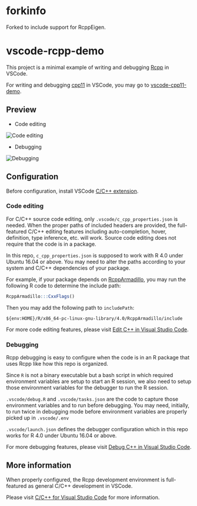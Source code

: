 # forkinfo

Forked to include support for RcppEigen.

# vscode-rcpp-demo

This project is a minimal example of writing and debugging [Rcpp](http://www.rcpp.org/) in VSCode.

For writing and debugging [cpp11](https://cpp11.r-lib.org) in VSCode, you may
go to [vscode-cpp11-demo](https://github.com/renkun-ken/vscode-cpp11-demo).
## Preview

* Code editing

![Code editing](https://user-images.githubusercontent.com/4662568/71535253-8f2d2380-293f-11ea-920e-8a58a944fb50.gif)

* Debugging

![Debugging](https://user-images.githubusercontent.com/4662568/71535254-8f2d2380-293f-11ea-85cc-0828234d3c26.gif)

## Configuration

Before configuration, install VSCode [C/C++ extension](https://marketplace.visualstudio.com/items?itemName=ms-vscode.cpptools).

### Code editing

For C/C++ source code editing, only `.vscode/c_cpp_properties.json` is needed. When the proper paths of included headers are
provided, the full-featured C/C++ editing features including auto-completion, hover, definition, type inference, etc. will work.
Source code editing does not require that the code is in a package.

In this repo, `c_cpp_properties.json` is supposed to work with R 4.0 under Ubuntu 16.04 or above. You may need to alter the
paths according to your system and C/C++ dependencies of your package.

For example, if your package depends on [RcppArmadillo](https://github.com/RcppCore/RcppArmadillo), you may run the following R
code to determine the include path:

```r
RcppArmadillo:::CxxFlags()
```

Then you may add the following path to `includePath`:

```text
${env:HOME}/R/x86_64-pc-linux-gnu-library/4.0/RcppArmadillo/include
```

For more code editing features, please visit [Edit C++ in Visual Studio Code](https://code.visualstudio.com/docs/cpp/cpp-ide).

### Debugging

Rcpp debugging is easy to configure when the code is in an R package that uses Rcpp like how this repo is organized.

Since `R` is not a binary executable but a bash script in which required environment variables are setup to start an R session,
we also need to setup those environment variables for the debugger to run the R session.

`.vscode/debug.R` and `.vscode/tasks.json` are the code to capture those environment variables and to run before debugging.
You may need, initially, to run twice in debugging mode before environment variables are properly picked up in `.vscode/.env`

`.vscode/launch.json` defines the debugger configuration which in this repo works for R 4.0 under Ubuntu 16.04 or above.

For more debugging features, please visit [Debug C++ in Visual Studio Code](https://code.visualstudio.com/docs/cpp/cpp-debug).

## More information

When properly configured, the Rcpp development environment is full-featured as general C/C++ development in VSCode.

Please visit [C/C++ for Visual Studio Code](https://code.visualstudio.com/docs/languages/cpp) for more information.
